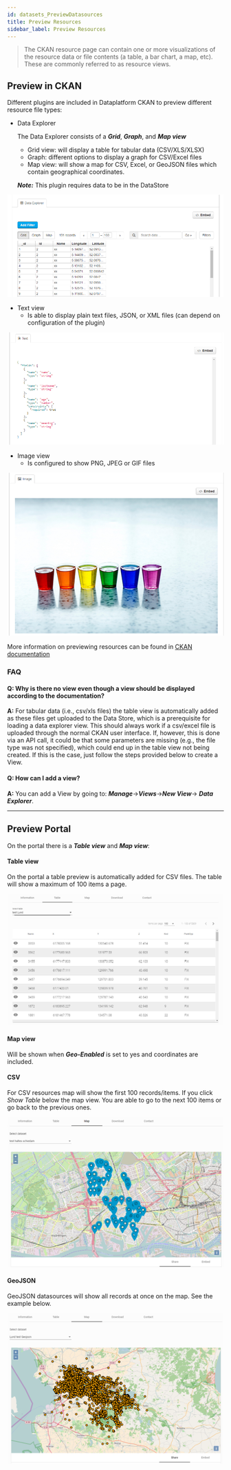 ```yaml
---
id: datasets_PreviewDatasources
title: Preview Resources
sidebar_label: Preview Resources
---
```


> The CKAN resource page can contain one or more visualizations of the resource data or file contents (a table, a bar chart, a map, etc). These are commonly referred to as resource views.

## Preview in CKAN

Different plugins are included in Dataplatform CKAN to preview different resource file types:

- Data Explorer

  The Data Explorer consists of a **_Grid_**, **_Graph_**, and **_Map view_**

  - Grid view: will display a table for tabular data (CSV/XLS/XLSX)
  - Graph: different options to display a graph for CSV/Excel files
  - Map view: will show a map for CSV, Excel, or GeoJSON files which contain geographical coordinates.

  **_Note:_** This plugin requires data to be in the DataStore

![Data Explorer example](assets/Dataplatform/PreviewDatasources/Data_explorer.PNG)

- Text view
  - Is able to display plain text files, JSON, or XML files (can depend on configuration of the plugin)

![JSON example](assets/Dataplatform/PreviewDatasources/JSON_example.PNG)

- Image view
  - Is configured to show PNG, JPEG or GIF files

![PNG example](assets/Dataplatform/PreviewDatasources/PNG_example.PNG)

More information on previewing resources can be found in <a href="https://docs.ckan.org/en/2.8/maintaining/data-viewer.html" target="_blank">CKAN documentation</a>

### FAQ

#### Q: Why is there no view even though a view should be displayed according to the documentation?

**A:** For tabular data (i.e., csv/xls files) the table view is automatically added as these files get uploaded to the Data Store, which is a prerequisite for loading a data explorer view. This should always work if a csv/excel file is uploaded through the normal CKAN user interface. If, however, this is done via an API call, it could be that some parameters are missing (e.g., the file type was not specified), which could end up in the table view not being created. If this is the case, just follow the steps provided below to create a View.

#### Q: How can I add a view?

**A:** You can add a View by going to: **_Manage_**->**_Views_**->**_New View_**-> **_Data Explorer_**.

---

## Preview Portal

On the portal there is a **_Table view_** and **_Map view_**:

#### Table view

On the portal a table preview is automatically added for CSV files. The table will show a maximum of 100 items a page.

![Table example](assets/Dataplatform/PreviewDatasources/Table_portal.PNG)

#### Map view

Will be shown when **_Geo-Enabled_** is set to yes and coordinates are included.

#### CSV

For CSV resources map will show the first 100 records/items. If you click _Show Table_ below the map view. You are able to go to the next 100 items or go back to the previous ones.

![Map example](assets/Dataplatform/PreviewDatasources/Map_portal.PNG)

#### GeoJSON

GeoJSON datasources will show all records at once on the map. See the example below.

![Map example](assets/Dataplatform/PreviewDatasources/GeoJSON.PNG)

